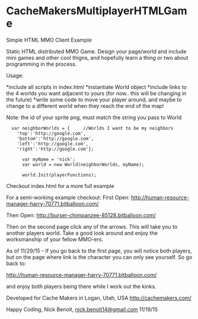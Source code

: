 # CacheMakersMultiplayerHTMLGame
Simple HTML MMO Client Example

Static HTML distributed MMO Game. Design your page/world and include mini games and other cool thigns, and hopefully learn a 
thing or two about programming in the process. 

Usage: 

*include all scripts in index.html 
*instantiate World object 
*include links to the 4 worlds you want adjacent to yours (for now.. this will be changing in the future) 
*write some code to move your player around, and maybe to change to a different world when
  they reach the end of the map! 


Note: the id of your sprite png, must match the string you pass to World

      var neighborWorlds = {     //Worlds I want to be my neighbors
        'top':'http://google.com',
        'bottom':'http://google.com',
        'left':'http://google.com',
        'right':'http://google.com'};
      
          var myName = 'nick';
          var world = new World(neighborWorlds, myName);
      
          world.Init(playerFunctions);
          


Checkout index.html for a more full example 

For a semi-working example checkout: 
  First Open: 
  http://human-resource-manager-harry-70771.bitballoon.com/
  
  Then Open: 
  http://burser-chimpanzee-85128.bitballoon.com/
  
  Then on the second page click any of the arrows. This will take you to another players world. 
  Take a good look around and enjoy the worksmanship of your fellow MMO-ers. 
  
  As of 11/29/15 - If you go back to the first page, you will notice both players, but on the page where link is the
  character you can only see yourself. So go back to: 
  
  http://human-resource-manager-harry-70771.bitballoon.com/
  
  and enjoy both players being there while I work out the kinks. 
  
  Developed for Cache Makers in Logan, Utah, USA 
  http://cachemakers.com/
  
  Happy Coding, 
  Nick Benoit, nick.benoit14@gmail.com
  11/19/15


